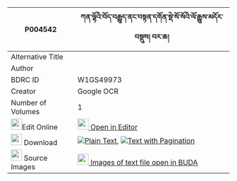 |P004542|ཀན་ལྷོའི་བོད་བརྒྱུད་ནང་བསྟན་དགོན་སྡེ་སོ་སོའི་ལོ་རྒྱུས་མདོར་བསྡུས། བར་ཆ། 
| --- | --- 
|Alternative Title |
|Author | 
|BDRC ID | W1GS49973
|Creator | Google OCR
|Number of Volumes| 1
|<img width="25" src="https://img.icons8.com/color/25/000000/edit-property.png">Edit Online| [<img width="25" src="https://avatars.githubusercontent.com/u/45091458?s=200&v=4"> Open in Editor](http://editor.openpecha.org/P004542)
|<img width="25" src="https://img.icons8.com/fluent/48/000000/download-2.png"/>  Download | [![](https://img.icons8.com/color/20/000000/txt.png)Plain Text](https://github.com/Openpecha/P004542/releases/download/v1/ken_lho_i_bo_gyu_nangten_gonde_plain_P004542.zip), [![](https://img.icons8.com/color/20/000000/txt.png)Text with Pagination](https://github.com/Openpecha/P004542/releases/download/v1/ken_lho_i_bo_gyu_nangten_gonde_pages_P004542.zip)
|<img width="25" src="https://img.icons8.com/plasticine/100/000000/pictures-folder.png"/>  Source Images | [<img width="25" src="https://library.bdrc.io/icons/BUDA-small.svg"> Images of text file open in BUDA](https://library.bdrc.io/show/bdr:W1GS49973)